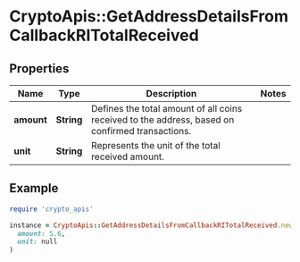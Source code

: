 # CryptoApis::GetAddressDetailsFromCallbackRITotalReceived

## Properties

| Name | Type | Description | Notes |
| ---- | ---- | ----------- | ----- |
| **amount** | **String** | Defines the total amount of all coins received to the address, based on confirmed transactions. |  |
| **unit** | **String** | Represents the unit of the total received amount. |  |

## Example

```ruby
require 'crypto_apis'

instance = CryptoApis::GetAddressDetailsFromCallbackRITotalReceived.new(
  amount: 5.6,
  unit: null
)
```

